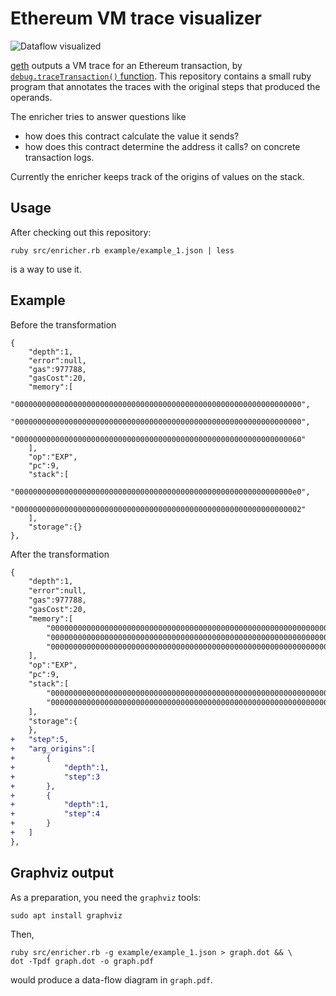 # Ethereum VM trace visualizer

![Dataflow visualized](https://yoichihirai.com/spam.png)

[geth](https://github.com/ethereum/go-ethereum) outputs a VM trace for an Ethereum
 transaction, by [`debug.traceTransaction()` function](https://github.com/ethereum/go-ethereum/wiki/Management-APIs#debug_tracetransaction).
This repository contains a small ruby program that annotates the traces with the original steps that produced the operands.

The enricher tries to answer questions like
* how does this contract calculate the value it sends?
* how does this contract determine the address it calls?
on concrete transaction logs.

Currently the enricher keeps track of the origins of values on the stack.

## Usage

After checking out this repository:
```
ruby src/enricher.rb example/example_1.json | less
```
is a way to use it.

## Example

Before the transformation
```
{
	"depth":1,
	"error":null,
	"gas":977788,
	"gasCost":20,
	"memory":[
		"0000000000000000000000000000000000000000000000000000000000000000",
		"0000000000000000000000000000000000000000000000000000000000000000",
		"0000000000000000000000000000000000000000000000000000000000000060"
	],
	"op":"EXP",
	"pc":9,
	"stack":[
		"00000000000000000000000000000000000000000000000000000000000000e0",
		"0000000000000000000000000000000000000000000000000000000000000002"
	],
	"storage":{}
},
```

After the transformation
```diff
{
	"depth":1,
	"error":null,
	"gas":977788,
	"gasCost":20,
	"memory":[
		"0000000000000000000000000000000000000000000000000000000000000000",
		"0000000000000000000000000000000000000000000000000000000000000000",
		"0000000000000000000000000000000000000000000000000000000000000060"
	],
	"op":"EXP",
	"pc":9,
	"stack":[
		"00000000000000000000000000000000000000000000000000000000000000e0",
		"0000000000000000000000000000000000000000000000000000000000000002"
	],
	"storage":{
	},
+	"step":5,
+	"arg_origins":[
+		{
+			"depth":1,
+			"step":3
+		},
+		{
+			"depth":1,
+			"step":4
+		}
+	]
},

```

## Graphviz output

As a preparation, you need the `graphviz` tools:
```
sudo apt install graphviz
```

Then,
```
ruby src/enricher.rb -g example/example_1.json > graph.dot && \
dot -Tpdf graph.dot -o graph.pdf
```
would produce a data-flow diagram in `graph.pdf`.
